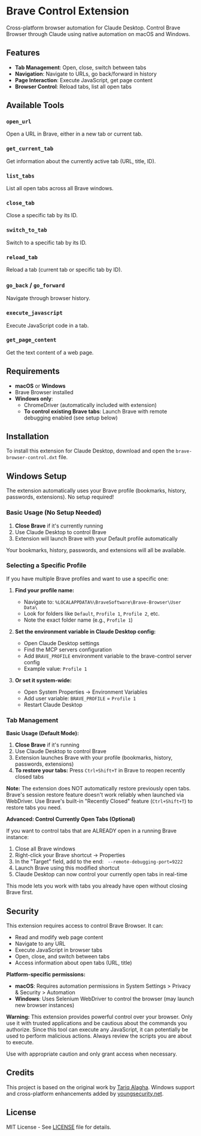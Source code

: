 # Brave Control Extension

Cross-platform browser automation for Claude Desktop. Control Brave Browser through Claude using native automation on macOS and Windows.

## Features

- **Tab Management**: Open, close, switch between tabs
- **Navigation**: Navigate to URLs, go back/forward in history
- **Page Interaction**: Execute JavaScript, get page content
- **Browser Control**: Reload tabs, list all open tabs

## Available Tools

### `open_url`
Open a URL in Brave, either in a new tab or current tab.

### `get_current_tab`
Get information about the currently active tab (URL, title, ID).

### `list_tabs`
List all open tabs across all Brave windows.

### `close_tab`
Close a specific tab by its ID.

### `switch_to_tab`
Switch to a specific tab by its ID.

### `reload_tab`
Reload a tab (current tab or specific tab by ID).

### `go_back` / `go_forward`
Navigate through browser history.

### `execute_javascript`
Execute JavaScript code in a tab.

### `get_page_content`
Get the text content of a web page.

## Requirements

- **macOS** or **Windows**
- Brave Browser installed
- **Windows only**:
  - ChromeDriver (automatically included with extension)
  - **To control existing Brave tabs**: Launch Brave with remote debugging enabled (see setup below)

## Installation

To install this extension for Claude Desktop, download and open the `brave-browser-control.dxt` file.

## Windows Setup

The extension automatically uses your Brave profile (bookmarks, history, passwords, extensions). No setup required!

### Basic Usage (No Setup Needed)
1. **Close Brave** if it's currently running
2. Use Claude Desktop to control Brave
3. Extension will launch Brave with your Default profile automatically

Your bookmarks, history, passwords, and extensions will all be available.

### Selecting a Specific Profile
If you have multiple Brave profiles and want to use a specific one:

1. **Find your profile name:**
   - Navigate to: `%LOCALAPPDATA%\BraveSoftware\Brave-Browser\User Data\`
   - Look for folders like `Default`, `Profile 1`, `Profile 2`, etc.
   - Note the exact folder name (e.g., `Profile 1`)

2. **Set the environment variable in Claude Desktop config:**
   - Open Claude Desktop settings
   - Find the MCP servers configuration
   - Add `BRAVE_PROFILE` environment variable to the brave-control server config
   - Example value: `Profile 1`

3. **Or set it system-wide:**
   - Open System Properties → Environment Variables
   - Add user variable: `BRAVE_PROFILE` = `Profile 1`
   - Restart Claude Desktop

### Tab Management

**Basic Usage (Default Mode):**
1. **Close Brave** if it's running
2. Use Claude Desktop to control Brave
3. Extension launches Brave with your profile (bookmarks, history, passwords, extensions)
4. **To restore your tabs:** Press `Ctrl+Shift+T` in Brave to reopen recently closed tabs

**Note:** The extension does NOT automatically restore previously open tabs. Brave's session restore feature doesn't work reliably when launched via WebDriver. Use Brave's built-in "Recently Closed" feature (`Ctrl+Shift+T`) to restore tabs you need.

**Advanced: Control Currently Open Tabs (Optional)**

If you want to control tabs that are ALREADY open in a running Brave instance:

1. Close all Brave windows
2. Right-click your Brave shortcut → Properties
3. In the "Target" field, add to the end: ` --remote-debugging-port=9222`
4. Launch Brave using this modified shortcut
5. Claude Desktop can now control your currently open tabs in real-time

This mode lets you work with tabs you already have open without closing Brave first.

## Security

This extension requires access to control Brave Browser. It can:
- Read and modify web page content
- Navigate to any URL
- Execute JavaScript in browser tabs
- Open, close, and switch between tabs
- Access information about open tabs (URL, title)

**Platform-specific permissions:**
- **macOS**: Requires automation permissions in System Settings > Privacy & Security > Automation
- **Windows**: Uses Selenium WebDriver to control the browser (may launch new browser instances)

**Warning:** This extension provides powerful control over your browser. Only use it with trusted applications and be cautious about the commands you authorize. Since this tool can execute any JavaScript, it can potentially be used to perform malicious actions. Always review the scripts you are about to execute.

Use with appropriate caution and only grant access when necessary.

## Credits

This project is based on the original work by [Tariq Alagha](https://github.com/TariqAlagha/brave-browser-control). Windows support and cross-platform enhancements added by [youngsecurity.net](https://youngsecurity.net).

## License

MIT License - See [LICENSE](LICENSE) file for details.